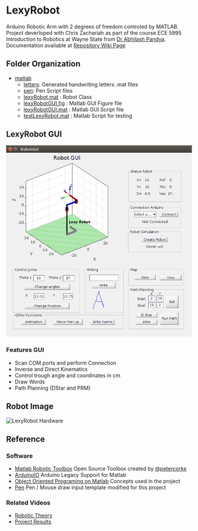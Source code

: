 LexyRobot
=========

Arduino Robotic Arm with 2 degrees of freedom controled by MATLAB. Project deverloped with Chris Zachariah as part of the course ECE 5995 Introduction to Robotics at Wayne State from [Dr Abhilash Pandya](http://ece.eng.wayne.edu/~apandya/). Documentation available at [Repository Wiki Page](https://github.com/akafael/LexyRobot/wiki)

## Folder Organization
 - [matlab](https://github.com/akafael/LexyRobot/tree/master/matlab)
   - [letters](https://github.com/akafael/LexyRobot/tree/master/matlab/letters): Generated handwriting letters .mat files
   - [pen](https://github.com/akafael/LexyRobot/tree/master/matlab/pen): Pen Script files
   - [lexyRobot.mat](https://github.com/akafael/LexyRobot/blob/master/matlab/lexyRobot.mat) : Robot Class
   - [lexyRobotGUI.fig](https://github.com/akafael/LexyRobot/blob/master/matlab/lexyRobotGUI.fig) : Matlab GUI Figure file
   - [lexyRobotGUI.mat](https://github.com/akafael/LexyRobot/blob/master/matlab/lexyRobotGUI.mat) : Matlab GUI Script file
   - [testLexyRobot.mat](https://github.com/akafael/LexyRobot/blob/master/matlab/testLexyRobot.mat) : Matlab Script for testing

## LexyRobot GUI

![LexyRobotGUI](https://raw.githubusercontent.com/akafael/LexyRobot/master/doc/img/lexyRobotGUI.png)


### Features GUI

 - Scan COM ports and perform Connection
 - Inverse and Direct Kinematics
 - Control trough angle and coordinates in cm
 - Draw Words
 - Path Planning (DStar and PRM)

## Robot Image

![LexyRobot Hardware](https://github.com/akafael/LexyRobot/raw/master/doc/img/lexyRobotHardware.png)

## Reference
### Software
  - [Matlab Robotic Toolbox](http://petercorke.com/Robotics_Toolbox.html) Open Source Toolbox created by [@petercorke](https://github.com/petercorke)
  - [ArduinoIO](https://www.mathworks.com/hardware-support/arduino-matlab.html?requestedDomain=www.mathworks.com) Arduino Legacy Support for Matlab
  - [Object Oriented Programing on Matlab](https://www.mathworks.com/company/newsletters/articles/introduction-to-object-oriented-programming-in-matlab.html) Concepts used in the project
  - [Pen](https://www.mathworks.com/matlabcentral/fileexchange/26225-pen---mouse-draw-input-template) Pen / Mouse draw input template modified for this project

### Related Videos
  - [Robotic Theory](https://www.youtube.com/watch?v=0yD3uBshJB0&list=PL65CC0384A1798ADF)
  - [Project Results](https://www.youtube.com/watch?v=L9-bt8S9pyk&list=PLLVv9YVxXD97kZRXK5z1hEUbqRAv6iZf2)
